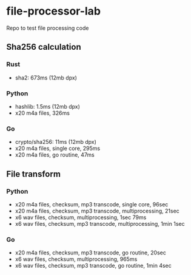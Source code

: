 # file-processor-lab
Repo to test file processing code 

## Sha256 calculation

### Rust
* sha2: 673ms (12mb dpx)

### Python
* hashlib: 1.5ms (12mb dpx)
* x20 m4a files, 326ms

### Go
* crypto/sha256: 11ms (12mb dpx)
* x20 m4a files, single core, 295ms
* x20 m4a files, go routine, 47ms

## File transform

### Python
* x20 m4a files, checksum, mp3 transcode, single core, 96sec
* x20 m4a files, checksum, mp3 transcode, multiprocessing, 21sec
* x6 wav files, checksum, multiprocessing, 1sec 79ms
* x6 wav files, checksum, mp3 transcode, multiprocessing, 1min 1sec

### Go
* x20 m4a files, checksum, mp3 transcode, go routine, 20sec
* x6 wav files, checksum, multiprocessing, 965ms
* x6 wav files, checksum, mp3 transcode, go routine, 1min 4sec